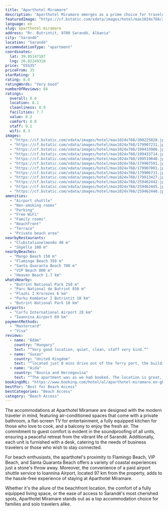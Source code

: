 ```yaml
---
title: "Aparthotel Miramare"
description: "Aparthotel Miramare emerges as a prime choice for travelers seeking a blend of comfort and convenience in Sarandë, positioned merely 100 meters from the inviting Mango Beach."
featuredImage: "https://cf.bstatic.com/xdata/images/hotel/max1024x768/200225028.jpg?k=ada79e61110a8f5cc78139b5e94db8d0e3bae4d2dca772308e7898b1cab22c84&o=&hp=1"
language: en
slug: aparthotel-miramare
address: "Rr. Butrintit, 9700 Sarandë, Albania"
city: "Sarandë"
location: "Sarandë"
accommodationType: "apartment"
coordinates:
  lat: 39.85147187
  lng: 20.02249318
price: "US$35"
priceFrom: 35
starRating: 3
rating: 8.4
ratingWords: "Very Good"
numberOfReviews: 84
ratings:
  overall: 8.4
  location: 8.1
  cleanliness: 8.9
  facilities: 7.7
  value: 8.2
  comfort: 8.8
  staff: 9.1
  wifi: 8.3
images:
  - "https://cf.bstatic.com/xdata/images/hotel/max1024x768/200225028.jpg?k=ada79e61110a8f5cc78139b5e94db8d0e3bae4d2dca772308e7898b1cab22c84&o=&hp=1"
  - "https://cf.bstatic.com/xdata/images/hotel/max1024x768/179907231.jpg?k=c48785f316d5d13536919f83abe5df59d1215959992f1bebb0e81b4f8ec8ac18&o=&hp=1"
  - "https://cf.bstatic.com/xdata/images/hotel/max1024x768/199433986.jpg?k=497f0fb01f659dbf44e5ff7147c06e1a7e2220d8dcd3994a42641094ae08ed56&o=&hp=1"
  - "https://cf.bstatic.com/xdata/images/hotel/max1024x768/199433714.jpg?k=95c149267302f5fe3f224b83acbd2ce78bff5af621baefccad33e9149a1f66cd&o=&hp=1"
  - "https://cf.bstatic.com/xdata/images/hotel/max1024x768/199519840.jpg?k=bb9b2d2084662b644b6a1f6600b328a62f2ac12f82f3bd7b28dad2867bfc2613&o=&hp=1"
  - "https://cf.bstatic.com/xdata/images/hotel/max1024x768/179907591.jpg?k=dd08323c60185e48bbc8cda55b60d1219aabc689a52bba45211491e3698ba979&o=&hp=1"
  - "https://cf.bstatic.com/xdata/images/hotel/max1024x768/179907001.jpg?k=55373b91505652af67ec037e73ae7a05b7efbc1d85e1ec31051ef8234dafae0b&o=&hp=1"
  - "https://cf.bstatic.com/xdata/images/hotel/max1024x768/179906731.jpg?k=9c1680133f87a87135651e665264f619e764a1cd087b1ab72cd18458f36399b7&o=&hp=1"
  - "https://cf.bstatic.com/xdata/images/hotel/max1024x768/179913427.jpg?k=5131ee907c2f9d9f309b4c95bb505db42e3a0ff51ae8be86438c44dbf96a0408&o=&hp=1"
  - "https://cf.bstatic.com/xdata/images/hotel/max1024x768/259462442.jpg?k=6b2ea0afdf079362ad36a2259534c6341d9b63c492e3cfcc754edc9d5ef4509c&o=&hp=1"
  - "https://cf.bstatic.com/xdata/images/hotel/max1024x768/259462445.jpg?k=fef0d1af54a1feb604cde54ac7023071eab4709ca613fa66b04f53b030367995&o=&hp=1"
  - "https://cf.bstatic.com/xdata/images/hotel/max1024x768/259462448.jpg?k=5d5d1a4e3d308ee3b52ad30b03cd920b3015e7a8c2fa87cbd59b651a8851b4bc&o=&hp=1"
amenities:
  - "Airport shuttle"
  - "Non-smoking rooms"
  - "Parking"
  - "Free WiFi"
  - "Family rooms"
  - "Beachfront"
  - "Terrace"
  - "Private beach area"
nearbyRestaurants:
  - "Clubitalianelmondo 40 m"
  - "Shpella 100 m"
nearbyBeaches:
  - "Mango Beach 150 m"
  - "Flamingo Beach 350 m"
  - "Santa Quaranta Beach 700 m"
  - "VIP Beach 800 m"
  - "Heaven Beach 1.7 km"
whatsNearby:
  - "Butrint National Park 250 m"
  - "Parc National de Butrint 850 m"
  - "Plazhi I Krorezes 6 km"
  - "Parku Kombetar I Butrintit 10 km"
  - "Butrint National Park 10 km"
airports:
  - "Corfu International Airport 28 km"
  - "Ioannina Airport 69 km"
paymentMethods:
  - "Mastercard"
  - "Visa"
reviews:
  - name: "Ádám"
    country: "Hungary"
    text: "“Very good location, quiet, clean, staff very kind.”"
  - name: "Susan"
    country: "United Kingdom"
    text: "“located just 8 mins drive out of the ferry port, the building is modern and very comfortable everyone was so helpful”"
  - name: "Aida"
    country: "Bosnia and Herzegovina"
    text: "“The apartment was as we had booked. The location is great, close to the beach and supermarket, with the possibility of parking next to the aparthotel. The apartment is very spacious, neat. The girl from Reception-Angy is very kind.”"
bookingURL: "https://www.booking.com/hotel/al/aparthotel-miramare.en-gb.html?aid=8035640"
bestFor: "Best for Beach Access"
bestCategories: "Beach Access"
category: "Beach Access"
---
```


The accommodations at Aparthotel Miramare are designed with the modern traveler in mind, featuring air-conditioned spaces that come with a private bathroom, a flat-screen TV for entertainment, a fully equipped kitchen for those who love to cook, and a balcony to enjoy the fresh air. The commitment to guest comfort is evident in the soundproofing of all units, ensuring a peaceful retreat from the vibrant life of Sarandë. Additionally, each unit is furnished with a desk, catering to the needs of business travelers or those who wish to stay connected.

For beach enthusiasts, the aparthotel's proximity to Flamingo Beach, VIP Beach, and Santa Quaranta Beach offers a variety of coastal experiences just a stone's throw away. Moreover, the convenience of a paid airport shuttle service to Ioannina Airport, located 97 km from the property, adds to the hassle-free experience of staying at Aparthotel Miramare.

Whether it's the allure of the beachfront location, the comfort of a fully equipped living space, or the ease of access to Sarandë's most cherished spots, Aparthotel Miramare stands out as a top accommodation choice for families and solo travelers alike.